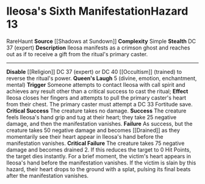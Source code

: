 ﻿---
ac: null
all_resistance: null
complexity: Simple
element: null
fortitude: null
hardness: null
hazard_type: Haunt
hp: null
id: '168'
immunity: null
level: '13'
name: Ileosa's Sixth Manifestation
rarity: Rare
reflex: null
resistance: null
school: null
source: '[[DATABASE/source/Shadows at Sundown|Shadows at Sundown]]'
trait:
- '[[DATABASE/trait/Haunt|Haunt]]'
- '[[DATABASE/trait/Rare|Rare]]'
type: Hazard
weakness: null
will: null

---
# Ileosa's Sixth Manifestation<span class="item-type">Hazard 13</span>

<span class="trait-rare item-trait">Rare</span><span class="item-trait">Haunt</span>
**Source** [[Shadows at Sundown]]
**Complexity** Simple
**Stealth** DC 37 (expert)
**Description** Ileosa manifests as a crimson ghost and reaches out as if to receive a gift from the ritual's primary caster.

---
**Disable** [[Religion]] DC 37 (expert) or DC 40 [[Occultism]] (trained) to reverse the ritual's power.
**Queen's Laugh** <span class="action-icon">5</span> (divine, emotion, enchantment, mental) **Trigger** Someone attempts to contact Ileosa with call spirit and achieves any result other than a critical success to cast the ritual; **Effect** Ileosa closes her fingers and attempts to pull the primary caster's heart from their chest. The primary caster must attempt a DC 33 Fortitude save.
**Critical Success** The creature takes no damage.
**Success** The creature feels Ileosa's hand grip and tug at their heart; they take 25 negative damage, and then the manifestation vanishes.
**Failure** As success, but the creature takes 50 negative damage and becomes [[Drained]] as they momentarily see their heart appear in Ileosa's hand before the manifestation vanishes.
**Critical Failure** The creature takes 75 negative damage and becomes drained 2. If this reduces the target to 0 Hit Points, the target dies instantly. For a brief moment, the victim's heart appears in Ileosa's hand before the manifestation vanishes. If the victim is slain by this hazard, their heart drops to the ground with a splat, pulsing its final beats after the manifestation vanishes.